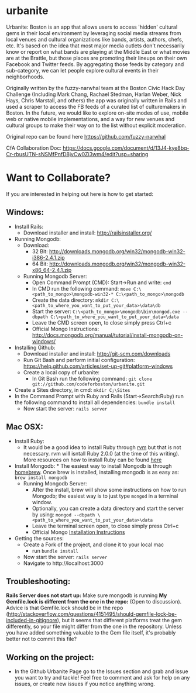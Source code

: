 urbanite
========

Urbanite: Boston is an app that allows users to access 'hidden' cultural gems in their local environment by leveraging social media streams from local venues and cultural organizations like bands, artists, authors, chefs, etc. It's based on the idea that most major media outlets don't necessarily know or report on what bands are playing at the Middle East or what movies are at the Brattle, but those places are promoting their lineups on their own Facebook and Twitter feeds. By aggregating those feeds by category and sub-category, we can let people explore cultural events in their neighborhoods. 

Originally written by the fuzzy-narwhal team at the Boston Civic Hack Day Challenge (Including Mark Chang, Rachael Stedman, Harlan Weber, Nick Hays, Chris Marstall, and others) the app was originally written in Rails and used a scraper to access the FB feeds of a curated list of culturemakers in Boston. In the future, we would like to explore on-site modes of use, mobile web or native mobile implementations, and a way for new venues and cultural groups to make their way on to the list without explicit moderation.

Original repo can be found here https://github.com/fuzzy-narwhal

CfA Collaboration Doc: https://docs.google.com/document/d/13J4-kye8bq-Cr-rbusUTN-sNSMfPnfD8jvCw0Zi3wm4/edit?usp=sharing


Want to Collaborate?
====================

If you are interested in helping out here is how to get started:

Windows:
--------
* Install Rails:
	* Download installer and install: http://railsinstaller.org/
* Running Mongodb:
	* Download:  
		* 32 Bit: http://downloads.mongodb.org/win32/mongodb-win32-i386-2.4.1.zip
		* 64 Bit: http://downloads.mongodb.org/win32/mongodb-win32-x86_64-2.4.1.zip
	* Running Mongodb Server:
		* Open Command Prompt (CMD): Start->Run and write: `cmd`
		* In CMD run the following command: `move C:\<path_to_mongo>\mongodb-win32-* C:\<path_to_mongo>\mongodb`
		* Create the data directory: `mkdir C:\<path_to_where_you_want_to_put_your_data>\data\db`
		* Start the server: `C:\<path_to_mongo>\mongodb\bin\mongod.exe --dbpath C:\<path_to_where_you_want_to_put_your_data>\data`
		* Leave the CMD screen open, to close simply press Ctrl+c
		* Official Mongo Instructions:  http://docs.mongodb.org/manual/tutorial/install-mongodb-on-windows/
* Installing Github:
	* Download installer and install: http://git-scm.com/downloads
	* Run Git Bash and perform initial configuration:  https://help.github.com/articles/set-up-git#platform-windows
	* Create a local copy of urbanite:
		* In Git Bash run the following command: `git clone git://github.com/codeforboston/urbanite.git`
* Create a Sites directory, in cmd: `mkdir C;\Sites`
* In the Command Prompt with Ruby and Rails (Start->Search:Ruby) run the following command to install all dependencies: `bundle install`
	* Now start the server: `rails server`

Mac OSX:
--------
* Install Ruby:
	* It would be a good idea to install Ruby through
          [rvm](https://rvm.io/rvm/install/) but that is not necessary. rvm will
          isntall Ruby 2.0.0 (at the time of this writing). More resources on
          how to install Ruby can be found
          [here](http://www.ruby-lang.org/en/downloads/)
* Install Mongodb:
        * The easiest way to install Mongodb is through
          [homebrew](http://mxcl.github.io/homebrew/). Once brew is installed,
          installing mongodb is as easy as: `brew install mongodb`
	* Running Mongodb Server:
		* After the install, brew will show some instructions on how to
                  run Mongodb; the easiest way is to just type `mongod` in a
                  terminal window.
		* Optionally, you can create a data directory and start the
                  server by using: `mongod --dbpath \<path_to_where_you_want_to_put_your_data>\data`
		* Leave the terminal screen open, to close simply press Ctrl+c
		* Official Mongo [Installation Instructions](http://docs.mongodb.org/manual/tutorial/install-mongodb-on-os-x/)
* Getting the sources:
	* Create a Fork of the project, and clone it to your local mac 
        * run `bundle install`
	* Now start the server: `rails server`
	* Navigate to http://localhost:3000 


Troubleshooting:
----------------
**Rails Server does not start up:**  Make sure mongodb is running
**My Gemfile.lock is different from the one in the repo:** (Open to discussion). Advice is that Gemfile.lock should be in the repo
(http://stackoverflow.com/questions/4151495/should-gemfile-lock-be-included-in-gitignore),
but it seems that different platforms treat the gem differently, so your file
might differ from the one in the repository. Unless you have added something
valuable to the Gem file itself, it's probably better not to commit this file?

Working on the project:
-----------------------
* In the Github Urbanite Page go to the Issues section and grab and issue you want to try and tackle! Feel free to comment and ask for help on any issues, or create new issues if you notice anything wrong.
